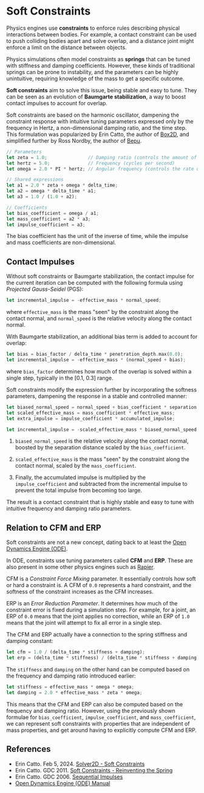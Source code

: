# Soft Constraints

Physics engines use **constraints** to enforce rules describing physical interactions between bodies.
For example, a contact constraint can be used to push colliding bodies apart and solve overlap,
and a distance joint might enforce a limit on the distance between objects.

Physics simulations often model constraints as **springs** that can be tuned with stiffness
and damping coefficients. However, these kinds of traditional springs can be prone to instability,
and the parameters can be highly unintuitive, requiring knowledge of the mass to get a specific outcome.

**Soft constraints** aim to solve this issue, being stable and easy to tune. They can be seen
as an evolution of **Baumgarte stabilization**, a way to boost contact impulses to account for overlap.

Soft constraints are based on the harmonic oscillator, dampening the constraint response
with intuitive tuning parameters expressed only by the frequency in Hertz, a non-dimensional
damping ratio, and the time step. This formulation was popularized by Erin Catto,
the author of [Box2D], and simplified further by Ross Nordby, the author of [Bepu].

```rust
// Parameters
let zeta = 1.0;               // Damping ratio (controls the amount of oscillation)
let hertz = 5.0;              // Frequency (cycles per second)
let omega = 2.0 * PI * hertz; // Angular frequency (controls the rate of oscillation)

// Shared expressions
let a1 = 2.0 * zeta + omega * delta_time;
let a2 = omega * delta_time * a1;
let a3 = 1.0 / (1.0 + a2);

// Coefficients
let bias_coefficient = omega / a1;
let mass_coefficient = a2 * a3;
let impulse_coefficient = a3;
```

The bias coefficient has the unit of the inverse of time,
while the impulse and mass coefficients are non-dimensional.

## Contact Impulses

Without soft constraints or Baumgarte stabilization, the contact impulse for the current iteration
can be computed with the following formula using *Projected Gauss-Seidel* (PGS):

```rust
let incremental_impulse = -effective_mass * normal_speed;
```

where `effective_mass` is the mass "seen" by the constraint along the contact normal,
and `normal_speed` is the relative velocity along the contact normal.

With Baumgarte stabilization, an additional bias term is added to account for overlap:

```rust
let bias = bias_factor / delta_time * penetration_depth.max(0.0);
let incremental_impulse = -effective_mass * (normal_speed + bias);
```

where `bias_factor` determines how much of the overlap is solved
within a single step, typically in the [0.1, 0.3] range.

Soft constraints modify the expression further by incorporating the softness
parameters, dampening the response in a stable and controlled manner:

```rust
let biased_normal_speed = normal_speed + bias_coefficient * separation;
let scaled_effective_mass = mass_coefficient * effective_mass;
let extra_impulse = impulse_coefficient * accumulated_impulse;

let incremental_impulse = -scaled_effective_mass * biased_normal_speed - extra_impulse;
```

1. `biased_normal_speed` is the relative velocity along the contact normal,
boosted by the separation distance scaled by the `bias_coefficient`.

2. `scaled_effective_mass` is the mass "seen" by the constraint along the contact normal,
scaled by the `mass_coefficient`.

3. Finally, the accumulated impulse is multiplied by the `impulse_coefficient`
and subtracted from the incremental impulse to prevent the total impulse
from becoming too large.

The result is a contact constraint that is highly stable and easy to tune
with intuitive frequency and damping ratio parameters.

## Relation to CFM and ERP

Soft constraints are not a new concept, dating back to at least
the [Open Dynamics Engine (ODE)](https://www.ode.org/).

In ODE, constraints use tuning parameters called **CFM** and **ERP**.
These are also present in some other physics engines such as [Rapier](https://rapier.rs).

CFM is a *Constraint Force Mixing* parameter. It essentially controls
how soft or hard a constraint is. A CFM of `0.0` represents a hard constraint,
and the softness of the constraint increases as the CFM increases.

ERP is an *Error Reduction Parameter*. It determines how much of the constraint error
is fixed during a simulation step. For example, for a joint, an ERP of `0.0` means
that the joint applies no correction, while an ERP of `1.0` means that the joint
will attempt to fix all error in a single step.

The CFM and ERP actually have a connection to the spring stiffness and damping constant:

```rust
let cfm = 1.0 / (delta_time * stiffness + damping);
let erp = (delta_time * stiffness) / (delta_time * stiffness + damping);
```

The `stiffness` and `damping` on the other hand can be computed based on
the frequency and damping ratio introduced earlier:

```rust
let stiffness = effective_mass * omega * omega;
let damping = 2.0 * effective_mass * zeta * omega;
```

This means that the CFM and ERP can also be computed based on the frequency and damping ratio.
However, using the previously shown formulae for `bias_coefficient`, `impulse_coefficient`,
and `mass_coefficient`, we can represent soft constraints with properties that are independent
of mass properties, and get around having to explicitly compute CFM and ERP.

## References

- Erin Catto. Feb 5, 2024. [Solver2D - Soft Constraints](https://box2d.org/posts/2024/02/solver2d#soft-constraints)
- Erin Catto. GDC 2011. [Soft Constraints - Reinventing the Spring](https://box2d.org/files/ErinCatto_SoftConstraints_GDC2011.pdf)
- Erin Catto. GDC 2006. [Sequential Impulses]
- [Open Dynamics Engine (ODE) Manual](http://ode.org/wiki/index.php/Manual)

[Box2D]: <https://box2d.org/>
[Bepu]: <https://www.bepuentertainment.com/>
[Sequential Impulses]: <https://box2d.org/files/ErinCatto_SequentialImpulses_GDC2006.pdf>
